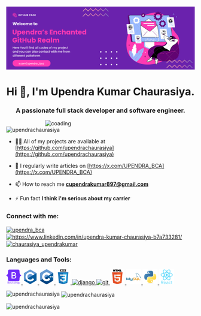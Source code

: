 ![logo](https://github.com/upendrachaurasiya/upendrachaurasiya/blob/main/github-header-image1.png)
<h1 align="center">Hi 👋, I'm Upendra Kumar Chaurasiya.</h1>
<h3 align="center">A passionate full stack developer and software engineer.</h3>
<img align="right" alt="coading" width="400" src="https://camo.githubusercontent.com/4d9f5ecceb711eec6e2018f38a5677dc657c9738d4a65ba3b928c41c0a45b439/68747470733a2f2f6d69726f2e6d656469756d2e636f6d2f6d61782f313336302f302a37513379765349765f7430696f4a2d5a2e676966">

<p align="left"> <img src="https://komarev.com/ghpvc/?username=upendrachaurasiya&label=Profile%20views&color=0e75b6&style=flat" alt="upendrachaurasiya" /> </p>

- 👨‍💻 All of my projects are available at [https://github.com/upendrachaurasiya](https://github.com/upendrachaurasiya)

- 📝 I regularly write articles on [https://x.com/UPENDRA_BCA](https://x.com/UPENDRA_BCA)

- 📫 How to reach me **cupendrakumar897@gmail.com**

- ⚡ Fun fact **I think i'm serious about my carrier**

<h3 align="left">Connect with me:</h3>
<p align="left">
<a href="https://twitter.com/upendra_bca" target="blank"><img align="center" src="https://raw.githubusercontent.com/rahuldkjain/github-profile-readme-generator/master/src/images/icons/Social/twitter.svg" alt="upendra_bca" height="30" width="40" /></a>
<a href="https://www.linkedin.com/in/upendra-kumar-chaurasiya-b7a733281/" target="blank"><img align="center" src="https://raw.githubusercontent.com/rahuldkjain/github-profile-readme-generator/master/src/images/icons/Social/linked-in-alt.svg" alt="https://www.linkedin.com/in/upendra-kumar-chaurasiya-b7a733281/" height="30" width="40" /></a>
<a href="https://instagram.com/chaurasiya_upendrakumar" target="blank"><img align="center" src="https://raw.githubusercontent.com/rahuldkjain/github-profile-readme-generator/master/src/images/icons/Social/instagram.svg" alt="chaurasiya_upendrakumar" height="30" width="40" /></a>
</p>

<h3 align="left">Languages and Tools:</h3>
<p align="left"> <a href="https://getbootstrap.com" target="_blank" rel="noreferrer"> <img src="https://raw.githubusercontent.com/devicons/devicon/master/icons/bootstrap/bootstrap-plain-wordmark.svg" alt="bootstrap" width="40" height="40"/> </a> <a href="https://www.cprogramming.com/" target="_blank" rel="noreferrer"> <img src="https://raw.githubusercontent.com/devicons/devicon/master/icons/c/c-original.svg" alt="c" width="40" height="40"/> </a> <a href="https://www.w3schools.com/cpp/" target="_blank" rel="noreferrer"> <img src="https://raw.githubusercontent.com/devicons/devicon/master/icons/cplusplus/cplusplus-original.svg" alt="cplusplus" width="40" height="40"/> </a> <a href="https://www.w3schools.com/css/" target="_blank" rel="noreferrer"> <img src="https://raw.githubusercontent.com/devicons/devicon/master/icons/css3/css3-original-wordmark.svg" alt="css3" width="40" height="40"/> </a> <a href="https://www.djangoproject.com/" target="_blank" rel="noreferrer"> <img src="https://cdn.worldvectorlogo.com/logos/django.svg" alt="django" width="40" height="40"/> </a> <a href="https://git-scm.com/" target="_blank" rel="noreferrer"> <img src="https://www.vectorlogo.zone/logos/git-scm/git-scm-icon.svg" alt="git" width="40" height="40"/> </a> <a href="https://www.w3.org/html/" target="_blank" rel="noreferrer"> <img src="https://raw.githubusercontent.com/devicons/devicon/master/icons/html5/html5-original-wordmark.svg" alt="html5" width="40" height="40"/> </a> <a href="https://www.mysql.com/" target="_blank" rel="noreferrer"> <img src="https://raw.githubusercontent.com/devicons/devicon/master/icons/mysql/mysql-original-wordmark.svg" alt="mysql" width="40" height="40"/> </a> <a href="https://www.python.org" target="_blank" rel="noreferrer"> <img src="https://raw.githubusercontent.com/devicons/devicon/master/icons/python/python-original.svg" alt="python" width="40" height="40"/> </a> <a href="https://reactjs.org/" target="_blank" rel="noreferrer"> <img src="https://raw.githubusercontent.com/devicons/devicon/master/icons/react/react-original-wordmark.svg" alt="react" width="40" height="40"/> </a> </p>

<p><img align="left" src="https://github-readme-stats.vercel.app/api/top-langs?username=upendrachaurasiya&show_icons=true&locale=en&layout=compact" alt="upendrachaurasiya" /></p>

<p>&nbsp;<img align="center" src="https://github-readme-stats.vercel.app/api?username=upendrachaurasiya&show_icons=true&locale=en" alt="upendrachaurasiya" /></p>

<p><img align="center" src="https://github-readme-streak-stats.herokuapp.com/?user=upendrachaurasiya&" alt="upendrachaurasiya" /></p>

